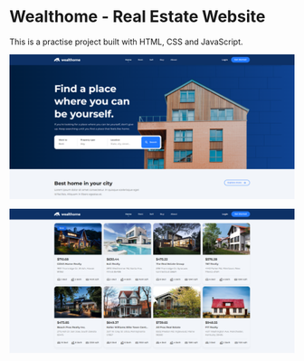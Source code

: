 # Wealthome - Real Estate Website

This is a practise project built with HTML, CSS and JavaScript.

![](./pictures/landing.png)

![](./pictures/property.png)
